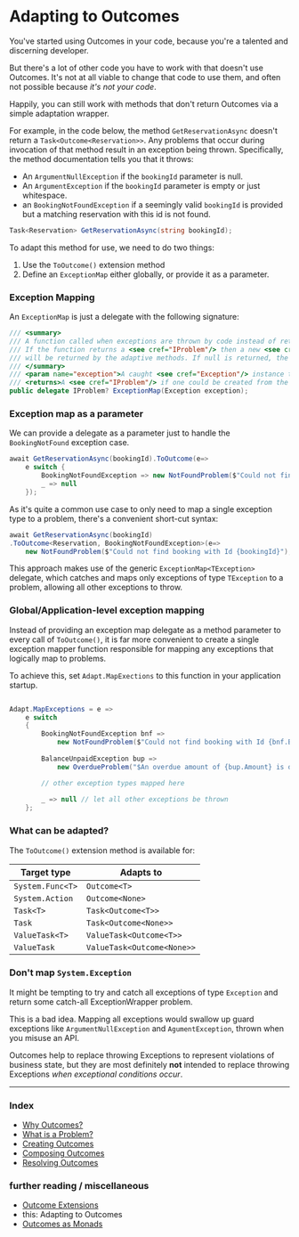 # Adapting to Outcomes

You've started using Outcomes in your code, because you're a talented and discerning developer.

But there's a lot of other code you have to work with that doesn't use Outcomes. 
It's not at all viable to change that code to use them, and often not possible because *it's not your code*.

Happily, you can still work with methods that don't return Outcomes via a simple adaptation wrapper.

For example, in the code below, the method `GetReservationAsync` doesn't return a `Task<Outcome<Reservation>>`. 
Any problems that occur during invocation of that method result in an exception being thrown.
Specifically, the method documentation tells you that it throws: 
- An `ArgumentNullException` if the `bookingId` parameter is null.
- An `ArgumentException` if the `bookingId` parameter is empty or just whitespace.
- an `BookingNotFoundException` if a seemingly valid `bookingId` is provided but a matching reservation with this id is not found.

```csharp
Task<Reservation> GetReservationAsync(string bookingId);
```

To adapt this method for use, we need to do two things:

1. Use the `ToOutcome()` extension method
2. Define an `ExceptionMap` either globally, or provide it as a parameter.

### Exception Mapping
An `ExceptionMap` is just a delegate with the following signature:
```csharp
/// <summary>
/// A function called when exceptions are thrown by code instead of returning outcomes.
/// If the function returns a <see cref="IProblem"/> then a new <see cref="Outcome{T}"/>
/// will be returned by the adaptive methods. If null is returned, the exception will be re-thrown.
/// </summary>
/// <param name="exception">A caught <see cref="Exception"/> instance to try to map to a <see cref="IProblem"/>.</param>
/// <returns>A <see cref="IProblem"/> if one could be created from the exception, or null.</returns>
public delegate IProblem? ExceptionMap(Exception exception);
```

### Exception map as a parameter

We can provide a delegate as a parameter just to handle the `BookingNotFound` exception case.

```csharp
await GetReservationAsync(bookingId).ToOutcome(e=> 
	e switch {
		BookingNotFoundException => new NotFoundProblem($"Could not find booking with Id {bookingId}",
		_ => null
	});
```

As it's quite a common use case to only need to map a single exception type to a problem, there's a convenient short-cut syntax:
```csharp
await GetReservationAsync(bookingId)
.ToOutcome<Reservation, BookingNotFoundException>(e=> 
	new NotFoundProblem($"Could not find booking with Id {bookingId}");
```
This approach makes use of the generic `ExceptionMap<TException>` delegate, 
which catches and maps only exceptions of type `TException` to a problem, 
allowing all other exceptions to throw.


### Global/Application-level exception mapping
Instead of providing an exception map delegate as a method parameter to every call of `ToOutcome()`, 
it is far more convenient to create a single exception mapper function responsible for mapping any exceptions that logically map to problems.

To achieve this, set `Adapt.MapExections` to this function in your application startup.

```csharp

Adapt.MapExceptions = e => 
	e switch 
	{
		BookingNotFoundException bnf => 
			new NotFoundProblem($"Could not find booking with Id {bnf.BookingId}",
		
		BalanceUnpaidException bup => 
			new OverdueProblem("$An overdue amount of {bup.Amount} is due for booking {bup.BookingId}"),

		// other exception types mapped here
		
		_ => null // let all other exceptions be thrown
	};
```

### What can be adapted?
The `ToOutcome()` extension method is available for:

|Target type|Adapts to|
|--|--|
|`System.Func<T>`|`Outcome<T>`|
|`System.Action`|`Outcome<None>`|
| `Task<T>` | `Task<Outcome<T>>` |
| `Task` | `Task<Outcome<None>>` |
| `ValueTask<T>` | `ValueTask<Outcome<T>>` |
| `ValueTask` | `ValueTask<Outcome<None>>` |



### Don't map `System.Exception`
It might be tempting to try and catch all exceptions of type `Exception` and return some catch-all ExceptionWrapper problem.

This is a bad idea. Mapping all exceptions would swallow up guard exceptions like `ArgumentNullException` and `AgumentException`, thrown when you misuse an API. 

Outcomes help to replace throwing Exceptions to represent violations of business state, but they are most definitely **not** intended to replace throwing Exceptions *when exceptional conditions occur*.

---
### Index
- [Why Outcomes?](../readme.md)
- [What is a Problem?](what-is-a-problem.md)
- [Creating Outcomes](creating-outcomes.md)
- [Composing Outcomes](composing-outcomes.md)
- [Resolving Outcomes](resolving-outcomes.md)

### further reading / miscellaneous
- [Outcome Extensions](outcome-extensions.md)
- this: Adapting to Outcomes
- [Outcomes as Monads](outcomes-as-monads.md)